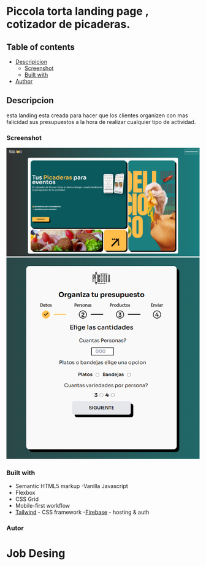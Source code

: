 # Piccola torta landing page , cotizador de picaderas.

## Table of contents

- [Descripicion](#overview)
  - [Screenshot](#screenshot)
  - [Built with](#built-with)
 - [Author](#author)






## Descripcion
esta landing esta creada para hacer que los clientes organizen con mas falicidad sus presupuestos a la hora de realizar cualquier tipo de actividad.



### Screenshot

![Landing hero](/deploy/public/desing/screen-shoot%20Piccola%20Torta.png)
![Cotizador](/deploy/public/desing/cotizador-screenshoot.png)






### Built with

- Semantic HTML5 markup
-Vanilla Javascript
- Flexbox
- CSS Grid
- Mobile-first workflow
- [Tailwind](https://tailwindcss.com/) - CSS framework
-[Firebase](https://firebase.google.com/?hl=es-419) - hosting & auth



### Autor
# Job Desing